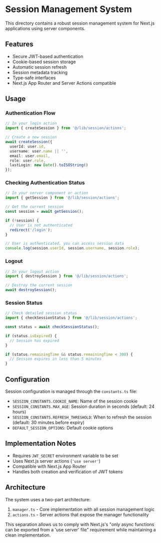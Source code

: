 # Session Management System

This directory contains a robust session management system for Next.js applications using server components.

## Features

- Secure JWT-based authentication
- Cookie-based session storage
- Automatic session refresh
- Session metadata tracking
- Type-safe interfaces
- Next.js App Router and Server Actions compatible

## Usage

### Authentication Flow

```typescript
// In your login action
import { createSession } from '@/lib/session/actions';

// Create a new session
await createSession({
  userId: user.id,
  username: user.name || '',
  email: user.email,
  role: user.role,
  lastLogin: new Date().toISOString()
});
```

### Checking Authentication Status

```typescript
// In your server component or action
import { getSession } from '@/lib/session/actions';

// Get the current session
const session = await getSession();

if (!session) {
  // User is not authenticated 
  redirect('/login');
}

// User is authenticated, you can access session data
console.log(session.userId, session.username, session.role);
```

### Logout

```typescript
// In your logout action
import { destroySession } from '@/lib/session/actions';

// Destroy the current session
await destroySession();
```

### Session Status

```typescript
// Check detailed session status
import { checkSessionStatus } from '@/lib/session/actions';

const status = await checkSessionStatus();

if (status.isExpired) {
  // Session has expired
}

if (status.remainingTime && status.remainingTime < 300) {
  // Session expires in less than 5 minutes
}
```

## Configuration

Session configuration is managed through the `constants.ts` file:

- `SESSION_CONSTANTS.COOKIE_NAME`: Name of the session cookie
- `SESSION_CONSTANTS.MAX_AGE`: Session duration in seconds (default: 24 hours)
- `SESSION_CONSTANTS.REFRESH_THRESHOLD`: When to refresh the session (default: 30 minutes before expiry)
- `DEFAULT_SESSION_OPTIONS`: Default cookie options

## Implementation Notes

- Requires `JWT_SECRET` environment variable to be set
- Uses Next.js server actions (`'use server'`)
- Compatible with Next.js App Router
- Handles both creation and verification of JWT tokens

## Architecture

The system uses a two-part architecture:

1. `manager.ts` - Core implementation with all session management logic
2. `actions.ts` - Server actions that expose the manager functionality

This separation allows us to comply with Next.js's "only async functions can be exported from a 'use server' file" requirement while maintaining a clean implementation. 